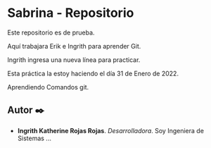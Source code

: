 # Sabrina - Repositorio

Este repositorio es de prueba.

Aquí trabajara Erik e Ingrith para aprender Git.


Ingrith ingresa una nueva línea para practicar. 


Esta práctica la estoy haciendo el día 31 de Enero de 2022.

Aprendiendo Comandos git. 

## Autor ✒️

* **Ingrith Katherine Rojas Rojas**. *Desarrolladora*. Soy Ingeniera de Sistemas ...
